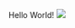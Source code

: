 Hello World!
<img src="https://www.intomarkets.com/wp-content/uploads/beurer-logo-testimonial-1.png" />

